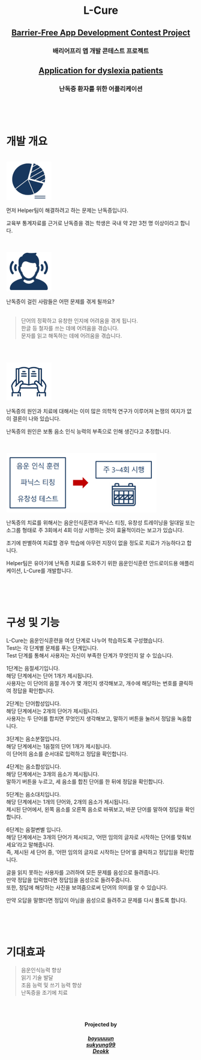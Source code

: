 <h1 align="center">
  <strong>L-Cure</strong>
</h1>

<h2 align="center">
  <a href="https://www.autoeverapp.kr/">
    <strong>Barrier-Free App Development Contest Project</strong><br>
  </a>
</h2>
<h3 align="center">
  배리어프리 앱 개발 콘테스트 프로젝트 <br>
<h3>
<h2 align="center">
  <a href="https://github.com/Deokk/L-Cure-project">
    <strong>Application for dyslexia patients</strong> <br>
  </a>
</h2>
<h3 align="center">
  난독증 환자를 위한 어플리케이션
</h3>


<h1>
  <br><br>
  개발 개요
</h1>

<br><img src="img/md_1.png" style="width: 120px; height: auto;"><br>
<p>
  먼저 Helper팀이 해결하려고 하는 문제는 난독증입니다. <br>

  교육부 통계자료를 근거로 난독증을 겪는 학생은 국내 약 2만 3천 명 이상이라고 합니다.
  <br><br>
</p>

<br><img src="img/md_2.png" style="width: 120px; height: auto;"><br>
<p>
  난독증이 걸린 사람들은 어떤 문제를 겪게 될까요?<br><br>

  > 단어의 정확하고 유창한 인지에 어려움을 겪게 됩니다.<br>
  > 한글 등 철자를 쓰는 데에 어려움을 겪습니다.<br>
  > 문자를 읽고 해독하는 데에 어려움을 겪습니다.

  <br>
</p>

<br><img src="img/md_3.png" style="width: 120px; height: auto;"><br>
<p>
  난독증의 원인과 치료에 대해서는 이미 많은 의학적 연구가 이루어져 논쟁의 여지가 없이 결론이 나와 있습니다.<br>

  난독증의 원인은 보통 음소 인식 능력의 부족으로 인해 생긴다고 추정합니다.<br>
  <br>
</p>

<br><img src="img/md_4.png" style="width: 400px; height: auto;"><br>
<p>
  난독증의 치료를 위해서는 음운인식훈련과 파닉스 티칭, 유창성 트레이닝을 일대일 또는 소그룹 형태로 주 3회에서 4회 이상 시행하는 것이 효율적이라는 보고가 있습니다.<br>

  조기에 판별하여 치료할 경우 학습에 아무런 지장이 없을 정도로 치료가 가능하다고 합니다.<br>

  Helper팀은 유아기에 난독증 치료를 도와주기 위한 음운인식훈련 안드로이드용 애플리케이션, L-Cure를 개발합니다.<br>
  
</p>

<h1>
  <br><br>
  구성 및 기능
</h1>

L-Cure는 음운인식훈련을 여섯 단계로 나누어 학습하도록 구성했습니다. <br>
Test는 각 단계별 문제를 푸는 단계입니다. <br>
Test 단계를 통해서 사용자는 자신이 부족한 단계가 무엇인지 알 수 있습니다. <br>

1단계는 음절세기입니다. <br>
해당 단계에서는 단어 1개가 제시됩니다. <br>
사용자는 이 단어의 음절 개수가 몇 개인지 생각해보고, 개수에 해당하는 번호를 클릭하여 정답을 확인합니다. <br>

2단계는 단어합성입니다. <br>
해당 단계에서는 2개의 단어가 제시됩니다. <br>
사용자는 두 단어를 합치면 무엇인지 생각해보고, 말하기 버튼을 눌러서 정답을 녹음합니다. <br>

3단계는 음소분절입니다. <br>
해당 단계에서는 1음절의 단어 1개가 제시됩니다. <br>
이 단어의 음소를 순서대로 입력하고 정답을 확인합니다.<br>

4단계는 음소합성입니다. <br>
해당 단계에서는 3개의 음소가 제시됩니다. <br>
말하기 버튼을 누르고, 세 음소를 합친 단어를 한 뒤에 정답을 확인합니다. <br>

5단계는 음소대치입니다. <br>
해당 단계에서는 1개의 단어와, 2개의 음소가 제시됩니다. <br>
제시된 단어에서, 왼쪽 음소를 오른쪽 음소로 바꿔보고, 바꾼 단어를 말하여 정답을 확인합니다.<br>

6단계는 음절변별 입니다. <br>
해당 단계에서는 3개의 단어가 제시되고, ‘어떤 임의의 글자로 시작하는 단어를 맞춰보세요’라고 말해줍니다. <br>
즉, 제시된 세 단어 중, ‘어떤 임의의 글자로 시작하는 단어’를 클릭하고 정답임을 확인합니다.<br>

글을 읽지 못하는 사용자를 고려하여 모든 문제를 음성으로 들려줍니다. <br>
만약 정답을 입력했다면 정답임을 음성으로 들려주줍니다. <br>
또한, 정답에 해당하는 사진을 보여줌으로써 단어의 의미를 알 수 있습니다. <br>

만약 오답을 말했다면 정답이 아님을 음성으로 들려주고 문제를 다시 풀도록 합니다. <br>

<h1>
  <br><br>
  기대효과
</h1>

> 음운인식능력 향상<br>
> 읽기 기술 발달<br>
> 조음 능력 및 쓰기 능력 향상<br>
> 난독증을 조기에 치료<br>

<br>
<br>
<h4 align="center">
  Projected by <br>
</h4>
<h5 align="center">
  <a href="https://github.com/boyuuuun">
    boyuuuun <br>
  </a>

  <a href="https://github.com/sukyung99">
    sukyung99 <br>
  </a>

  <a href="https://github.com/Deokk">
    Deokk <br>
  </a>
</h5>

</h3>